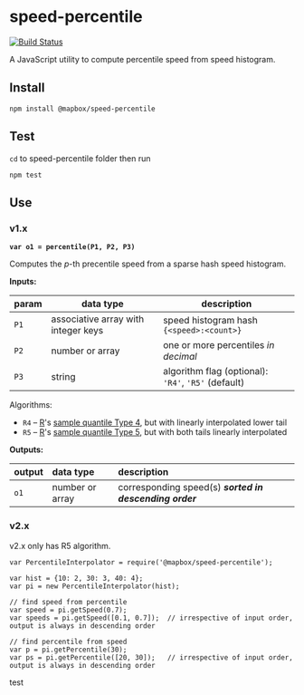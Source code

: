 # speed-percentile
[![Build Status](https://travis-ci.org/mapbox/speed-percentile.svg?branch=master)](https://travis-ci.org/mapbox/speed-percentile)

A JavaScript utility to compute percentile speed from speed histogram.


## Install

```
npm install @mapbox/speed-percentile
```

## Test

`cd` to speed-percentile folder then run
```
npm test
```

## Use

### v1.x

**`var o1 = percentile(P1, P2, P3)`**

Computes the *p*-th precentile speed from a sparse hash speed histogram.

__Inputs:__

| param | data type | description |
|---|---|---|
| `P1` | associative array with integer keys | speed histogram hash `{<speed>:<count>}`|
| `P2` | number or array | one or more percentiles *in decimal* |
| `P3` | string | algorithm flag (optional): `'R4'`, `'R5'` (default) |

Algorithms:
* `R4` – [R](https://en.wikipedia.org/wiki/R_(programming_language))'s [sample quantile Type 4](https://stat.ethz.ch/R-manual/R-devel/library/stats/html/quantile.html), but with linearly interpolated lower tail
* `R5` – [R](https://en.wikipedia.org/wiki/R_(programming_language))'s [sample quantile Type 5](https://stat.ethz.ch/R-manual/R-devel/library/stats/html/quantile.html), but with both tails linearly interpolated


__Outputs:__

| output | data type | description |
|:--|:--|:--|
| `o1` | number or array | corresponding speed(s) ***sorted in descending order*** |


### v2.x

v2.x only has R5 algorithm.

```
var PercentileInterpolator = require('@mapbox/speed-percentile');

var hist = {10: 2, 30: 3, 40: 4};
var pi = new PercentileInterpolator(hist);  

// find speed from percentile
var speed = pi.getSpeed(0.7);
var speeds = pi.getSpeed([0.1, 0.7]);  // irrespective of input order, output is always in descending order

// find percentile from speed
var p = pi.getPercentile(30);
var ps = pi.getPercentile([20, 30]);   // irrespective of input order, output is always in descending order
```
test
